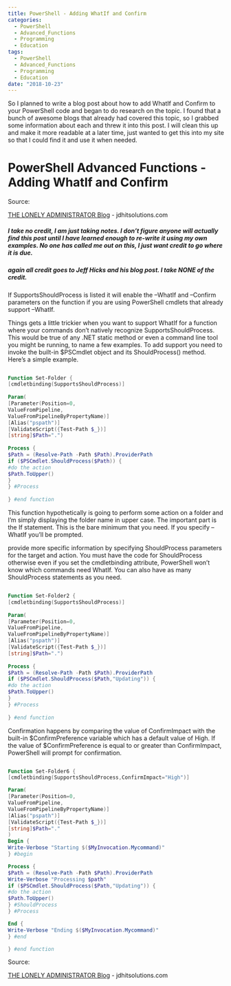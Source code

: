 ```yaml
---
title: PowerShell - Adding WhatIf and Confirm
categories:
  - PowerShell
  - Advanced_Functions  
  - Programming
  - Education
tags:
  - PowerShell
  - Advanced_Functions  
  - Programming
  - Education
date: "2018-10-23"
---
```


So I planned to write a blog post about how to add WhatIf and Confirm to your PowerShell code and began to do research on the topic. I found that a bunch of awesome blogs that already had covered this topic, so I grabbed some information about each and threw it into this post. I will clean this up and make it more readable at a later time, just wanted to get this into my site so that I could find it and use it when needed.

<!-- end -->

# PowerShell Advanced Functions - Adding WhatIf and Confirm

Source:

[THE LONELY ADMINISTRATOR Blog](https://jdhitsolutions.com/blog/powershell/4319/powershell-blogging-week-supporting-whatif-and-confirm/) - jdhitsolutions.com

##### I take no credit, I am just taking notes. I don’t figure anyone will actually find this post until I have learned enough to re-write it using my own examples. No one has called me out on this, I just want credit to go where it is due.

##### again all credit goes to Jeff Hicks and his blog post. I take NONE of the credit.

If SupportsShouldProcess is listed it will enable the –WhatIf and –Confirm parameters on the function if you are using PowerShell cmdlets that already support –WhatIf.

Things gets a little trickier when you want to support WhatIf for a function where your commands don’t natively recognize SupportsShouldProcess. This would be true of any .NET static method or even a command line tool you might be running, to name a few examples. 
To add support you need to invoke the built-in $PSCmdlet object and its ShouldProcess() method. Here’s a simple example.

```powershell

Function Set-Folder {
[cmdletbinding(SupportsShouldProcess)]
 
Param(
[Parameter(Position=0,
ValueFromPipeline,
ValueFromPipelineByPropertyName)]
[Alias("pspath")]
[ValidateScript({Test-Path $_})]
[string]$Path=".")
 
Process {
$Path = (Resolve-Path -Path $Path).ProviderPath
if ($PSCmdlet.ShouldProcess($Path)) {
#do the action
$Path.ToUpper()
}
} #Process
 
} #end function

```

This function hypothetically is going to perform some action on a folder and I’m simply displaying the folder name in upper case. The important part is the If statement. This is the bare minimum that you need. If you specify –WhatIf you’ll be prompted.


provide more specific information by specifying ShouldProcess parameters for the target and action.
You must have the code for ShouldProcess otherwise even if you set the cmdletbinding attribute, PowerShell won’t know which commands need WhatIf. You can also have as many ShouldProcess statements as you need.


```powershell

Function Set-Folder2 {
[cmdletbinding(SupportsShouldProcess)]
 
Param(
[Parameter(Position=0,
ValueFromPipeline,
ValueFromPipelineByPropertyName)]
[Alias("pspath")]
[ValidateScript({Test-Path $_})]
[string]$Path=".")
 
Process {
$Path = (Resolve-Path -Path $Path).ProviderPath
if ($PSCmdlet.ShouldProcess($Path,"Updating")) {
#do the action
$Path.ToUpper()
}
} #Process
 
} #end function

```

Confirmation happens by comparing the value of ConfirmImpact with the built-in $ConfirmPreference variable which has a default value of High. If the value of $ConfirmPreference is equal to or greater than ConfirmImpact, PowerShell will prompt for confirmation. 


```powershell

Function Set-Folder6 {
[cmdletbinding(SupportsShouldProcess,ConfirmImpact="High")]

Param(
[Parameter(Position=0,
ValueFromPipeline,
ValueFromPipelineByPropertyName)]
[Alias("pspath")]
[ValidateScript({Test-Path $_})]
[string]$Path="."
)
Begin {
Write-Verbose "Starting $($MyInvocation.Mycommand)"
} #begin

Process {
$Path = (Resolve-Path -Path $Path).ProviderPath
Write-Verbose "Processing $path"
if ($PSCmdlet.ShouldProcess($Path,"Updating")) {
#do the action
$Path.ToUpper()
} #ShouldProcess
} #Process

End {
Write-Verbose "Ending $($MyInvocation.Mycommand)"
} #end

} #end function

```



Source:

[THE LONELY ADMINISTRATOR Blog](https://jdhitsolutions.com/blog/powershell/4319/powershell-blogging-week-supporting-whatif-and-confirm/) - jdhitsolutions.com